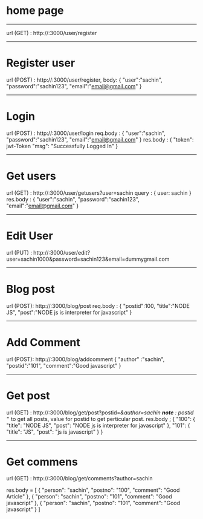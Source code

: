 # home page
**************************************
url (GET)  : http://<ip>:3000/user/register
**************************************
# Register user
url (POST) : http://<ip>:3000/user/register,
body: { 
        "user":"sachin",
        "password":"sachin123",
        "email":"email@gmail.com"
}
**************************************
# Login
url (POST) : http://<ip>:3000/user/login
req.body   : {
        "user":"sachin",
        "password":"sachin123",
        "email":"email@gmail.com"
}
res.body :
{
    "token": jwt-Token
    "msg": "Successfully Logged In"
}
**************************************
# Get users
url (GET) : http://<ip>:3000/user/getusers?user=sachin
query : {
    user: sachin
}
res.body : {
        "user":"sachin",
        "password":"sachin123",
        "email":"email@gmail.com"
}
***************************************
# Edit User
url (PUT) : http://<ip>:3000/user/edit?user=sachin1000&password=sachin123&email=dummygmail.com

***************************************
# Blog post
url (POST): http://<ip>:3000/blog/post
req.body  : {
    "postid":100,
    "title":"NODE JS",
    "post":"NODE js is interpreter for javascript"
}
***************************************
# Add Comment
url (POST): http://<ip>:3000/blog/addcomment
{
    "author" :"sachin", 
    "postid":"101", 
    "comment":"Good javascript"
}
***************************************
# Get post 
url (GET) : http://<ip>:3000/blog/get/post?postid=*&author=sachin
**note** : postid '*' to get all posts, value for postid to get perticular post.
res.body ;
{
    "100": {
        "title": "NODE JS",
        "post": "NODE js is interpreter for javascript"
    },
    "101": {
        "title": "JS",
        "post": "js is javascript"
    }
}
***************************************
# Get commens
url (GET) : http://<ip>:3000/blog/get/comments?author=sachin

res.body = [
    {
        "person": "sachin",
        "postno": "100",
        "comment": "Good Article"
    },
    {
        "person": "sachin",
        "postno": "101",
        "comment": "Good javascript"
    },
    {
        "person": "sachin",
        "postno": "101",
        "comment": "Good javascript"
    }
]
